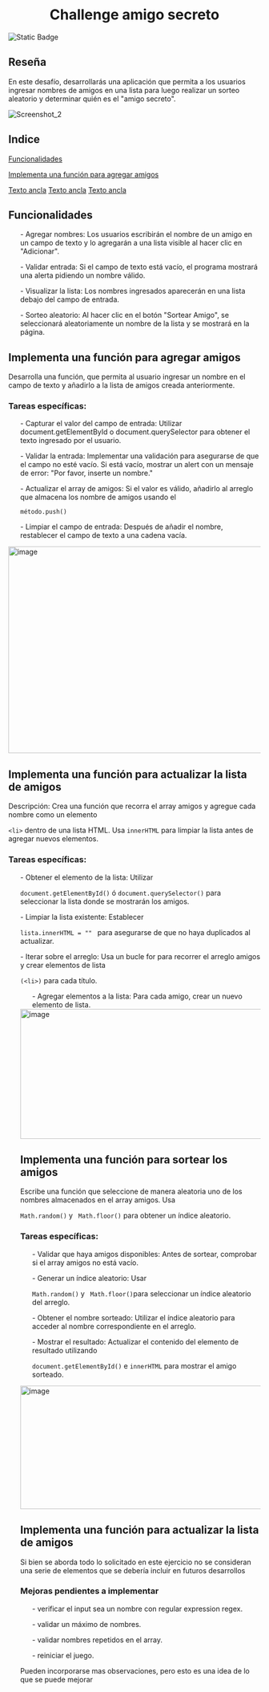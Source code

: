 <h1 align="center">Challenge amigo secreto</h1>
<img alt="Static Badge" src="https://img.shields.io/badge/challenge_amigo_secreto-One_%7C_Alura-blue">

<h2>Reseña</h2>
<p>En este desafío, desarrollarás una aplicación que permita a los usuarios ingresar nombres de amigos en una lista para luego realizar un sorteo aleatorio y determinar quién es el "amigo secreto".</p>

![Screenshot_2](https://github.com/user-attachments/assets/28663296-724f-4d15-b615-91a44a39b68b)

<h2>Indice</h2>
<a href="https://github.com/kyo-admin/challenge-amigo-secreto?tab=readme-ov-file#funcionalidades">Funcionalidades</a>

<a href="https://github.com/kyo-admin/challenge-amigo-secreto?tab=readme-ov-file#implementa-una-funci%C3%B3n-para-agregar-amigos:~:text=Implementa%20una%20funci%C3%B3n%20para%20agregar%20amigos">Implementa una función para agregar amigos</a>

<a href="URL">Texto ancla</a>
<a href="URL">Texto ancla</a>
<a href="URL">Texto ancla</a>

<h2>Funcionalidades</h2>

<ul>- Agregar nombres: Los usuarios escribirán el nombre de un amigo en un campo de texto y lo agregarán a una lista visible al hacer clic en "Adicionar".</ul>
<ul>- Validar entrada: Si el campo de texto está vacío, el programa mostrará una alerta pidiendo un nombre válido.</ul>
<ul>- Visualizar la lista: Los nombres ingresados aparecerán en una lista debajo del campo de entrada.</ul>
<ul>- Sorteo aleatorio: Al hacer clic en el botón "Sortear Amigo", se seleccionará aleatoriamente un nombre de la lista y se mostrará en la página.</ul>

<h2>Implementa una función para agregar amigos</h2>
<p>Desarrolla una función, que permita al usuario ingresar un nombre en el campo de texto y añadirlo a la lista de amigos creada anteriormente.</p> 
<h3>Tareas específicas: </h3>
<ul>- Capturar el valor del campo de entrada: Utilizar document.getElementById o document.querySelector para obtener el texto ingresado por el usuario.</ul>
<ul>- Validar la entrada: Implementar una validación para asegurarse de que el campo no esté vacío. Si está vacío, mostrar un alert con un mensaje de error: "Por favor, inserte un nombre."</ul> 
<ul>- Actualizar el array de amigos: Si el valor es válido, añadirlo al arreglo que almacena los nombre de amigos usando el 
 
  ```
  método.push()
  ```
</ul>
<ul>- Limpiar el campo de entrada: Después de añadir el nombre, restablecer el campo de texto a una cadena vacía.</ul>

<img width="797" height="412" alt="image" src="https://github.com/user-attachments/assets/77365a33-540b-4711-9e39-2e7e81e7e583" />


<h2>Implementa una función para actualizar la lista de amigos</h2>

<p>Descripción: Crea una función que recorra el array amigos y agregue cada nombre como un elemento 
  
  ```<li>``` dentro de una lista HTML.  Usa ```innerHTML``` para limpiar la lista antes de agregar nuevos elementos.</p>
   
 <h3>Tareas específicas:</h3>

 <ul>- Obtener el elemento de la lista: 
 Utilizar  
   
   ```document.getElementById()``` ó  ```document.querySelector()``` para seleccionar la lista donde se mostrarán los amigos.</ul>

 <ul>- Limpiar la lista existente: Establecer  
   
   ```lista.innerHTML = "" ```  para asegurarse de que no haya duplicados al actualizar.</ul>

 <ul>- Iterar sobre el arreglo: 
 Usa un bucle for para recorrer el arreglo amigos y crear elementos de lista 
   
   ```(<li>)``` para cada título.</li>

 <ul>- Agregar elementos a la lista: Para cada amigo, crear un nuevo elemento de lista.</ul>
 
<img width="981" height="259" alt="image" src="https://github.com/user-attachments/assets/84ccde01-170f-483c-a02f-052ee3946c67" />

<h2>Implementa una función para sortear los amigos</h2>

<p>Escribe una función que seleccione de manera aleatoria uno de los nombres almacenados en el array amigos. 
Usa 
  
  ``` Math.random() ``` y ``` Math.floor()``` para obtener un índice aleatorio.</p>

<h3>Tareas específicas:</h3>

<ul>- Validar que haya amigos disponibles: Antes de sortear, comprobar si el array amigos no está vacío.</ul>

<ul>- Generar un índice aleatorio: Usar  
  
  ``` Math.random() ``` y ``` Math.floor()```para seleccionar un índice aleatorio del arreglo.</ul>

<ul>- Obtener el nombre sorteado: Utilizar el índice aleatorio para acceder al nombre correspondiente en el arreglo.</ul>

<ul>- Mostrar el resultado: Actualizar el contenido del elemento de resultado utilizando 
  
  ```document.getElementById()``` e ```innerHTML``` para mostrar el amigo sorteado.</ul>
<img width="1152" height="246" alt="image" src="https://github.com/user-attachments/assets/7fb99130-c8b8-4f9d-a4e9-82bc25f1e040" />

<h2>Implementa una función para actualizar la lista de amigos</h2>
<p>Si bien se aborda todo lo solicitado en este ejercicio no se consideran una serie de elementos que se debería incluir en futuros desarrollos</p>
<h3>Mejoras pendientes a implementar</h3>
<ul>- verificar el input sea un nombre con regular expression regex.</ul>
<ul>- validar un máximo de nombres.</ul>
<ul>- validar nombres repetidos en el array.</ul>
<ul>- reiniciar el juego.</ul>

<p>Pueden incorporarse mas observaciones, pero esto es una idea de lo que se puede mejorar</p>
